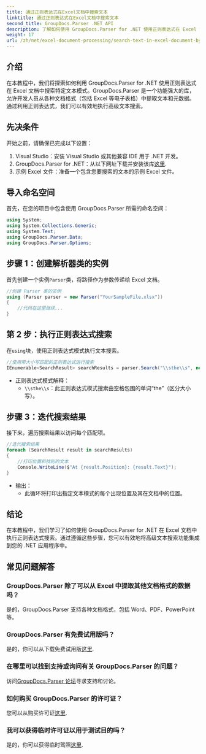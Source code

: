 ```yaml
---
title: 通过正则表达式在Excel文档中搜索文本
linktitle: 通过正则表达式在Excel文档中搜索文本
second_title: GroupDocs.Parser .NET API
description: 了解如何使用 GroupDocs.Parser for .NET 使用正则表达式在 Excel 文档中搜索文本。高效执行高级文本搜索。
weight: 17
url: /zh/net/excel-document-processing/search-text-in-excel-document-by-regular-expression/
---
```

## 介绍
在本教程中，我们将探索如何利用 GroupDocs.Parser for .NET 使用正则表达式在 Excel 文档中搜索特定文本模式。GroupDocs.Parser 是一个功能强大的库，允许开发人员从各种文档格式（包括 Excel 等电子表格）中提取文本和元数据。通过利用正则表达式，我们可以有效地执行高级文本搜索。
## 先决条件
开始之前，请确保已完成以下设置：
1. Visual Studio：安装 Visual Studio 或其他兼容 IDE 用于 .NET 开发。
2.  GroupDocs.Parser for .NET：从以下网址下载并安装该库[这里](https://releases.groupdocs.com/parser/net/).
3. 示例 Excel 文件：准备一个包含您要搜索的文本的示例 Excel 文件。

## 导入命名空间
首先，在您的项目中包含使用 GroupDocs.Parser 所需的命名空间：
```csharp
using System;
using System.Collections.Generic;
using System.Text;
using GroupDocs.Parser.Data;
using GroupDocs.Parser.Options;
```
## 步骤 1：创建解析器类的实例
首先创建一个实例`Parser`类，将路径作为参数传递给 Excel 文档。
```csharp
//创建 Parser 类的实例
using (Parser parser = new Parser("YourSampleFile.xlsx"))
{
    //代码在这里继续...
}
```
## 第 2 步：执行正则表达式搜索
在`using`块，使用正则表达式模式执行文本搜索。
```csharp
//使用带大小写匹配的正则表达式进行搜索
IEnumerable<SearchResult> searchResults = parser.Search("\\sthe\\s", new SearchOptions(true, false, true));
```
- 正则表达式模式解释：
  - `\\sthe\\s`：此正则表达式模式搜索由空格包围的单词“the”（区分大小写）。
## 步骤 3：迭代搜索结果
接下来，遍历搜索结果以访问每个匹配项。
```csharp
//迭代搜索结果
foreach (SearchResult result in searchResults)
{
    //打印位置和找到的文本
    Console.WriteLine($"At {result.Position}: {result.Text}");
}
```
- 输出：
  - 此循环将打印出指定文本模式的每个出现位置及其在文档中的位置。

## 结论
在本教程中，我们学习了如何使用 GroupDocs.Parser for .NET 在 Excel 文档中执行正则表达式搜索。通过遵循这些步骤，您可以有效地将高级文本搜索功能集成到您的 .NET 应用程序中。

## 常见问题解答
### GroupDocs.Parser 除了可以从 Excel 中提取其他文档格式的数据吗？
是的，GroupDocs.Parser 支持各种文档格式，包括 Word、PDF、PowerPoint 等。
### GroupDocs.Parser 有免费试用版吗？
是的，你可以从下载免费试用版[这里](https://releases.groupdocs.com/).
### 在哪里可以找到支持或询问有关 GroupDocs.Parser 的问题？
访问[GroupDocs.Parser 论坛](https://forum.groupdocs.com/c/parser/17)寻求支持和讨论。
### 如何购买 GroupDocs.Parser 的许可证？
您可以从购买许可证[这里](https://purchase.groupdocs.com/buy).
### 我可以获得临时许可证以用于测试目的吗？
是的，你可以获得临时驾照[这里](https://purchase.groupdocs.com/temporary-license/).